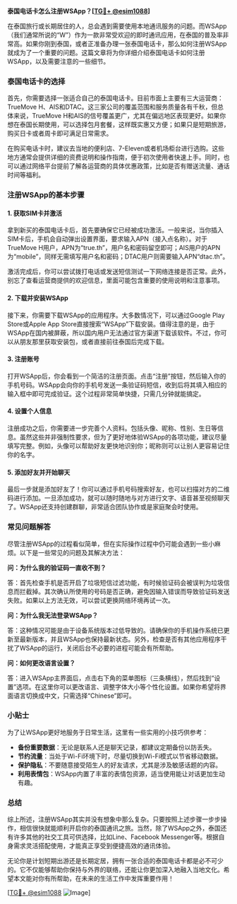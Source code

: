 **泰国电话卡怎么注册WSApp？[[TG💪+ @esim1088](https://t.me/s/esim1088)]**

在泰国旅行或长期居住的人，总会遇到需要使用本地通讯服务的问题。而WSApp（我们通常所说的“W”）作为一款非常受欢迎的即时通讯应用，在泰国的普及率非常高。如果你刚到泰国，或者正准备办理一张泰国电话卡，那么如何注册WSApp就成为了一个重要的问题。这篇文章将为你详细介绍泰国电话卡如何注册WSApp，以及需要注意的一些细节。

### 泰国电话卡的选择

首先，你需要选择一张适合自己的泰国电话卡。目前市面上主要有三大运营商：TrueMove H、AIS和DTAC。这三家公司的覆盖范围和服务质量各有千秋，但总体来说，TrueMove H和AIS的信号覆盖更广，尤其在偏远地区表现更好。如果你想在泰国长期使用，可以选择包月套餐，这样既实惠又方便；如果只是短期旅游，购买日卡或者周卡即可满足日常需求。

在购买电话卡时，建议去当地的便利店、7-Eleven或者机场柜台进行选购。这些地方通常会提供详细的资费说明和操作指南，便于初次使用者快速上手。同时，也可以通过网络平台提前了解各运营商的具体优惠政策，比如是否有赠送流量、通话时间等福利。

### 注册WSApp的基本步骤

#### 1. 获取SIM卡并激活

拿到新买的泰国电话卡后，首先要确保它已经被成功激活。一般来说，当你插入SIM卡后，手机会自动弹出设置界面，要求输入APN（接入点名称）。对于TrueMove H用户，APN为“true.th”，用户名和密码留空即可；AIS用户的APN为“mobile”，同样无需填写用户名和密码；DTAC用户则需要输入APN“dtac.th”。

激活完成后，你可以尝试拨打电话或发送短信测试一下网络连接是否正常。此外，别忘了查看运营商提供的欢迎信息，里面可能包含重要的使用说明和注意事项。

#### 2. 下载并安装WSApp

接下来，你需要下载WSApp的应用程序。大多数情况下，可以通过Google Play Store或Apple App Store直接搜索“WSApp”下载安装。值得注意的是，由于WSApp在国内被屏蔽，所以国内用户无法通过官方渠道下载该软件。不过，你可以从朋友那里获取安装包，或者直接前往泰国后完成下载。

#### 3. 注册账号

打开WSApp后，你会看到一个简洁的注册页面。点击“注册”按钮，然后输入你的手机号码。WSApp会向你的手机号发送一条验证码短信，收到后将其填入相应的输入框中即可完成验证。这个过程非常简单快捷，只需几分钟就能搞定。

#### 4. 设置个人信息

注册成功之后，你需要进一步完善个人资料。包括头像、昵称、性别、生日等信息。虽然这些并非强制性要求，但为了更好地体验WSApp的各项功能，建议尽量填写完整。例如，头像可以帮助好友更快地识别你；昵称则可以让别人更容易记住你的名字。

#### 5. 添加好友并开始聊天

最后一步就是添加好友了！你可以通过手机号码搜索好友，也可以扫描对方的二维码进行添加。一旦添加成功，就可以随时随地与对方进行文字、语音甚至视频聊天了。WSApp还支持创建群聊，非常适合团队协作或是家庭聚会时使用。

### 常见问题解答

尽管注册WSApp的过程看似简单，但在实际操作过程中仍可能会遇到一些小麻烦。以下是一些常见的问题及其解决方法：

**问：为什么我的验证码一直收不到？**

答：首先检查手机是否开启了垃圾短信过滤功能，有时候验证码会被误判为垃圾信息而拦截掉。其次确认所使用的号码是否正确，避免因输入错误而导致验证码发送失败。如果以上方法无效，可以尝试更换网络环境再试一次。

**问：为什么我无法登录WSApp？**

答：这种情况可能是由于设备系统版本过低导致的。请确保你的手机操作系统已更新至最新版本，并且WSApp也保持最新状态。另外，检查是否有其他应用程序干扰了WSApp的运行，关闭后台不必要的进程可能会有所帮助。

**问：如何更改语言设置？**

答：进入WSApp主界面后，点击右下角的菜单图标（三条横线），然后找到“设置”选项。在这里你可以更改语言、调整字体大小等个性化设置。如果你希望将界面语言切换成中文，只需选择“Chinese”即可。

### 小贴士

为了让WSApp更好地服务于日常生活，这里有一些实用的小技巧供参考：

- **备份重要数据**：无论是联系人还是聊天记录，都建议定期备份以防丢失。
- **节约流量**：当处于Wi-Fi环境下时，尽量切换到Wi-Fi模式以节省移动数据。
- **保护隐私**：不要随意接受陌生人的好友请求，尤其是涉及敏感话题的内容。
- **利用表情包**：WSApp内置了丰富的表情包资源，适当使用能让对话更加生动有趣。

### 总结

综上所述，注册WSApp其实并没有想象中那么复杂。只要按照上述步骤一步步操作，相信很快就能顺利开启你的泰国通讯之旅。当然，除了WSApp之外，泰国还有许多其他的社交工具可供选择，比如Line、Facebook Messenger等。根据自身需求灵活搭配使用，才能真正享受到便捷高效的通讯体验。

无论你是计划短期出游还是长期定居，拥有一张合适的泰国电话卡都是必不可少的。它不仅能够帮助你保持与外界的联络，还能让你更加深入地融入当地文化。希望本文能对你有所帮助，在未来的生活工作中发挥重要作用！

[[TG💪+ @esim1088](https://t.me/s/esim1088) ![Image](https://i.postimg.cc/4NQfJmqS/Snipaste-2025-05-13-00-14-12.png)]